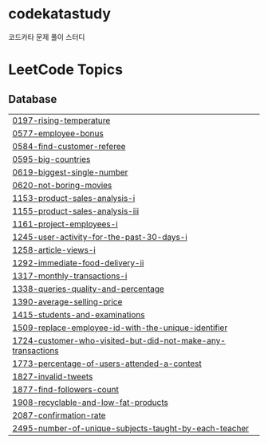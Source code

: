# codekatastudy
코드카타 문제 풀이 스터디 

<!---LeetCode Topics Start-->
# LeetCode Topics
## Database
|  |
| ------- |
| [0197-rising-temperature](https://github.com/imdadadabong/codekatastudy/tree/master/0197-rising-temperature) |
| [0577-employee-bonus](https://github.com/imdadadabong/codekatastudy/tree/master/0577-employee-bonus) |
| [0584-find-customer-referee](https://github.com/imdadadabong/codekatastudy/tree/master/0584-find-customer-referee) |
| [0595-big-countries](https://github.com/imdadadabong/codekatastudy/tree/master/0595-big-countries) |
| [0619-biggest-single-number](https://github.com/imdadadabong/codekatastudy/tree/master/0619-biggest-single-number) |
| [0620-not-boring-movies](https://github.com/imdadadabong/codekatastudy/tree/master/0620-not-boring-movies) |
| [1153-product-sales-analysis-i](https://github.com/imdadadabong/codekatastudy/tree/master/1153-product-sales-analysis-i) |
| [1155-product-sales-analysis-iii](https://github.com/imdadadabong/codekatastudy/tree/master/1155-product-sales-analysis-iii) |
| [1161-project-employees-i](https://github.com/imdadadabong/codekatastudy/tree/master/1161-project-employees-i) |
| [1245-user-activity-for-the-past-30-days-i](https://github.com/imdadadabong/codekatastudy/tree/master/1245-user-activity-for-the-past-30-days-i) |
| [1258-article-views-i](https://github.com/imdadadabong/codekatastudy/tree/master/1258-article-views-i) |
| [1292-immediate-food-delivery-ii](https://github.com/imdadadabong/codekatastudy/tree/master/1292-immediate-food-delivery-ii) |
| [1317-monthly-transactions-i](https://github.com/imdadadabong/codekatastudy/tree/master/1317-monthly-transactions-i) |
| [1338-queries-quality-and-percentage](https://github.com/imdadadabong/codekatastudy/tree/master/1338-queries-quality-and-percentage) |
| [1390-average-selling-price](https://github.com/imdadadabong/codekatastudy/tree/master/1390-average-selling-price) |
| [1415-students-and-examinations](https://github.com/imdadadabong/codekatastudy/tree/master/1415-students-and-examinations) |
| [1509-replace-employee-id-with-the-unique-identifier](https://github.com/imdadadabong/codekatastudy/tree/master/1509-replace-employee-id-with-the-unique-identifier) |
| [1724-customer-who-visited-but-did-not-make-any-transactions](https://github.com/imdadadabong/codekatastudy/tree/master/1724-customer-who-visited-but-did-not-make-any-transactions) |
| [1773-percentage-of-users-attended-a-contest](https://github.com/imdadadabong/codekatastudy/tree/master/1773-percentage-of-users-attended-a-contest) |
| [1827-invalid-tweets](https://github.com/imdadadabong/codekatastudy/tree/master/1827-invalid-tweets) |
| [1877-find-followers-count](https://github.com/imdadadabong/codekatastudy/tree/master/1877-find-followers-count) |
| [1908-recyclable-and-low-fat-products](https://github.com/imdadadabong/codekatastudy/tree/master/1908-recyclable-and-low-fat-products) |
| [2087-confirmation-rate](https://github.com/imdadadabong/codekatastudy/tree/master/2087-confirmation-rate) |
| [2495-number-of-unique-subjects-taught-by-each-teacher](https://github.com/imdadadabong/codekatastudy/tree/master/2495-number-of-unique-subjects-taught-by-each-teacher) |
<!---LeetCode Topics End-->